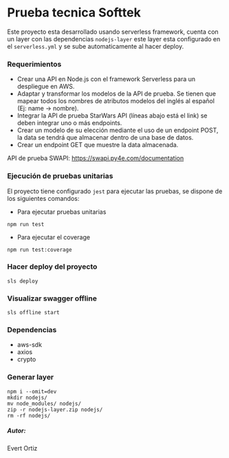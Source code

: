 # Prueba tecnica Softtek

Este proyecto esta desarrollado usando serverless framework, cuenta con un layer con las dependencias `nodejs-layer` este layer esta configurado en el `serverless.yml` y se sube automaticamente al hacer deploy.

### Requerimientos

- Crear una API en Node.js con el framework Serverless para un despliegue en AWS.
- Adaptar y transformar los modelos de la API de prueba. Se tienen que mapear todos los nombres de atributos modelos del inglés al español (Ej: name -> nombre).
- Integrar la API de prueba StarWars API (líneas abajo está el link) se deben integrar uno o más endpoints.
- Crear un modelo de su elección mediante el uso de un endpoint POST, la data se tendrá que almacenar dentro de una base de datos.
- Crear un endpoint GET que muestre la data almacenada.

API de prueba SWAPI: https://swapi.py4e.com/documentation

### Ejecución de pruebas unitarias

El proyecto tiene configurado `jest` para ejecutar las pruebas, se dispone de los siguientes comandos:

- Para ejecutar pruebas unitarias

```
npm run test
```

- Para ejecutar el coverage

```
npm run test:coverage
```

### Hacer deploy del proyecto

```
sls deploy
```

### Visualizar swagger offline

```
sls offline start
```

### Dependencias

- aws-sdk
- axios
- crypto

### Generar layer

```
npm i --omit=dev
mkdir nodejs/
mv node_modules/ nodejs/
zip -r nodejs-layer.zip nodejs/
rm -rf nodejs/
```

##### Autor:

Evert Ortiz
